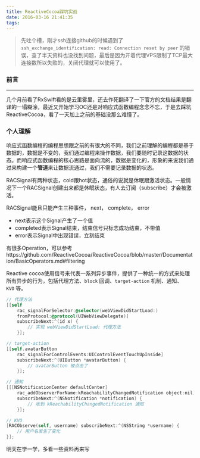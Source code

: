 ```yaml
---
title: ReactiveCocoa踩坑实战
date: 2016-03-16 21:41:35
tags:
---
```


> 先吐个槽，刚才ssh连接github的时候遇到了 `ssh_exchange_identification: read: Connection reset by peer` 的错误，查了半天资料也没找到问题，最后是因为开着代理VPS限制了TCP最大连接数所以失败的，关闭代理就可以使用了。

### 前言

---

几个月前看了RxSwift看的是云里雾里，还去作死翻译了一下官方的文档结果是翻译的一塌糊涂，最近又开始学习OC还是对响应式函数编程念念不忘，于是去踩坑ReactiveCocoa，看了一天加上之前的基础没那么难懂了。

<!--more-->

### 个人理解

响应式函数编程的编程思想跟之前的有很大的不同，我们之前理解的编程都是基于数据的，数据是不变的，我们通过编程来操作数据，我们要随时记录这数据的状态。而响应式函数编程的核心思路是面向流的，数据是变化的，形象的来说我们通过来构建一个**管道**来让数据流通过，我们不需要记录数据的状态。



RACSignal有两种状态，cold跟hot状态，通俗的说就是休眠跟激活状态。一般情况下一个RACSignal创建出来都是休眠状态，有人去订阅（subscribe）才会被激活。

RACSignal能且只能产生三种事件， next， complete， error

- next表示这个Signal产生了一个值
- completed表示Signal结束，结束信号只标志成功结束，不带值
- error表示Signal中出现错误，立刻结束

有很多Operation，可以参考https://github.com/ReactiveCocoa/ReactiveCocoa/blob/master/Documentation/BasicOperators.md#filtering



Reactive cocoa使用信号来代表一系列异步事件，提供了一种统一的方式来处理所有异步的行为，包括代理方法、`block` 回调、`target-action` 机制、通知、`KVO` 等。

``` objective-c
// 代理方法
[[self
    rac_signalForSelector:@selector(webViewDidStartLoad:)
    fromProtocol:@protocol(UIWebViewDelegate)]
    subscribeNext:^(id x) {
        // 实现 webViewDidStartLoad: 代理方法
    }];

// target-action
[[self.avatarButton
    rac_signalForControlEvents:UIControlEventTouchUpInside]
    subscribeNext:^(UIButton *avatarButton) {
        // avatarButton 被点击了
    }];

// 通知
[[[NSNotificationCenter defaultCenter]
    rac_addObserverForName:kReachabilityChangedNotification object:nil]
    subscribeNext:^(NSNotification *notification) {
        // 收到 kReachabilityChangedNotification 通知
    }];

// KVO
[RACObserve(self, username) subscribeNext:^(NSString *username) {
    // 用户名发生了变化
}];

```







明天在学一学，多看一些资料再来写